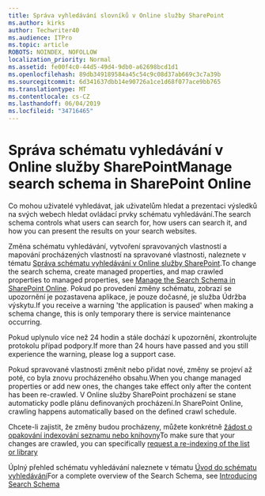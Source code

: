 ```yaml
---
title: Správa vyhledávání slovníků v Online služby SharePoint
ms.author: kirks
author: Techwriter40
ms.audience: ITPro
ms.topic: article
ROBOTS: NOINDEX, NOFOLLOW
localization_priority: Normal
ms.assetid: fe00f4c0-44d5-49d4-9db0-a62698bcd1d1
ms.openlocfilehash: 89db349189584a45c54c9c08d37ab669c3c7a39b
ms.sourcegitcommit: 6d341637dbb14e90726a1ce1d68f077ace9bb765
ms.translationtype: MT
ms.contentlocale: cs-CZ
ms.lasthandoff: 06/04/2019
ms.locfileid: "34716465"
---
```

# <a name="manage-search-schema-in-sharepoint-online"></a><span data-ttu-id="44b37-102">Správa schématu vyhledávání v Online služby SharePoint</span><span class="sxs-lookup"><span data-stu-id="44b37-102">Manage search schema in SharePoint Online</span></span>

<span data-ttu-id="44b37-103">Co mohou uživatelé vyhledávat, jak uživatelům hledat a prezentaci výsledků na svých webech hledat ovládací prvky schématu vyhledávání.</span><span class="sxs-lookup"><span data-stu-id="44b37-103">The search schema controls what users can search for, how users can search it, and how you can present the results on your search websites.</span></span> 

<span data-ttu-id="44b37-104">Změna schématu vyhledávání, vytvoření spravovaných vlastností a mapování procházených vlastností na spravované vlastnosti, naleznete v tématu [Správa schématu vyhledávání v Online služby SharePoint](https://docs.microsoft.com/en-us/sharepoint/manage-search-schema).</span><span class="sxs-lookup"><span data-stu-id="44b37-104">To change the search schema, create managed properties, and map crawled properties to managed properties, see [Manage the Search Schema in SharePoint Online](https://docs.microsoft.com/en-us/sharepoint/manage-search-schema).</span></span> <span data-ttu-id="44b37-105">Pokud po provedení změny schématu, zobrazí se upozornění je pozastavena aplikace, je pouze dočasné, je služba Údržba výskytu.</span><span class="sxs-lookup"><span data-stu-id="44b37-105">If you receive a warning 'the application is paused' when making a schema change, this is only temporary there is service maintenance occurring.</span></span> 

<span data-ttu-id="44b37-106">Pokud uplynulo více než 24 hodin a stále dochází k upozornění, zkontrolujte protokolu případ podpory.</span><span class="sxs-lookup"><span data-stu-id="44b37-106">If more than 24 hours have passed and you still experience the warning, please log a support case.</span></span>

<span data-ttu-id="44b37-107">Pokud spravované vlastnosti změnit nebo přidat nové, změny se projeví až poté, co byla znovu procházeného obsahu.</span><span class="sxs-lookup"><span data-stu-id="44b37-107">When you change managed properties or add new ones, the changes take effect only after the content has been re-crawled.</span></span> <span data-ttu-id="44b37-108">V Online služby SharePoint procházení se stane automaticky podle plánu definovaných procházení.</span><span class="sxs-lookup"><span data-stu-id="44b37-108">In SharePoint Online, crawling happens automatically based on the defined crawl schedule.</span></span>

<span data-ttu-id="44b37-109">Chcete-li zajistit, že změny budou procházeny, můžete konkrétně [žádost o opakování indexování seznamu nebo knihovny](https://docs.microsoft.com/en-us/sharepoint/manage-search-schema#request-re-indexing-of-a-document-library-or-list)</span><span class="sxs-lookup"><span data-stu-id="44b37-109">To make sure that your changes are crawled, you can specifically [request a re-indexing of the list or library](https://docs.microsoft.com/en-us/sharepoint/manage-search-schema#request-re-indexing-of-a-document-library-or-list)</span></span> 

<span data-ttu-id="44b37-110">Úplný přehled schématu vyhledávání naleznete v tématu [Úvod do schématu vyhledávání](https://blogs.technet.microsoft.com/tothesharepoint/2012/11/25/introducing-search-schema-for-sharepoint-2013/)</span><span class="sxs-lookup"><span data-stu-id="44b37-110">For a complete overview of the Search Schema, see [Introducing Search Schema](https://blogs.technet.microsoft.com/tothesharepoint/2012/11/25/introducing-search-schema-for-sharepoint-2013/)</span></span> 


